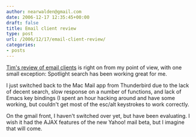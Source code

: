 ```yaml
---
author: nearwalden@gmail.com
date: 2006-12-17 12:35:45+00:00
draft: false
title: Email client review
type: post
url: /2006/12/17/email-client-review/
categories:
- posts
---
```


[Tim's review of email clients](http://www.tbray.org/ongoing/When/200x/2006/12/15/Email) is right on from my point of view, with one small exception:  Spotlight search has been working great for me.





I just switched back to the Mac Mail app from Thunderbird due to the lack of decent search, slow response on a number of functions, and lack of Emacs key bindings (I spent an hour hacking around and have some working, but couldn't get most of the esc/alt keystrokes to work correctly.





On the gmail front, I haven't switched over yet, but have been evaluating.  I wish it had the AJAX features of the new Yahoo! mail beta, but I imagine that will come.



